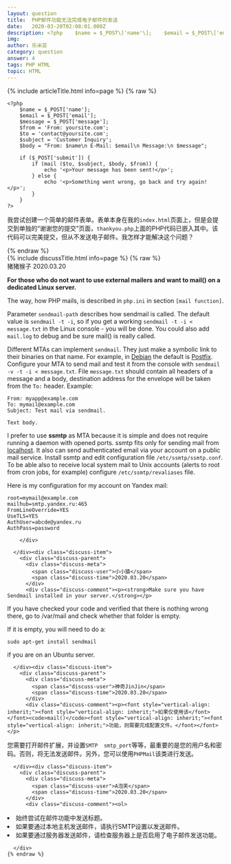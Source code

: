 ```yaml
---
layout: question
title:  PHP邮件功能无法完成电子邮件的发送
date:   2020-03-20T02:08:01.000Z
description: <?php    $name = $_POST\['name'\];    $email = $_POST\['email'\];    $message ...
img: 
author: 乐米亚
category: question
answer: 4
tags: PHP HTML
topic: HTML
---
```

<div class="article-root">
  <div class="article">
    {% include articleTitle.html info=page %}
    {% raw %}
    <div class="article-content"><pre><code>&lt;?php<font></font>
    $name = $_POST['name'];<font></font>
    $email = $_POST['email'];<font></font>
    $message = $_POST['message'];<font></font>
    $from = 'From: yoursite.com';<font></font>
    $to = 'contact@yoursite.com';<font></font>
    $subject = 'Customer Inquiry';<font></font>
    $body = "From: $name\n E-Mail: $email\n Message:\n $message";<font></font>
<font></font>
    if ($_POST['submit']) {<font></font>
        if (mail ($to, $subject, $body, $from)) {<font></font>
            echo '&lt;p&gt;Your message has been sent!&lt;/p&gt;';<font></font>
        } else {<font></font>
            echo '&lt;p&gt;Something went wrong, go back and try again!&lt;/p&gt;';<font></font>
        }<font></font>
    }<font></font>
?&gt;<font></font>
</code></pre>

<p><font style="vertical-align: inherit;"><font style="vertical-align: inherit;">我尝试创建一个简单的邮件表单。</font><font style="vertical-align: inherit;">表单本身在我的</font></font><code>index.html</code><font style="vertical-align: inherit;"><font style="vertical-align: inherit;">页面上，但是会提交到单独的“谢谢您的提交”页面，</font></font><code>thankyou.php</code><font style="vertical-align: inherit;"><font style="vertical-align: inherit;">上面的PHP代码已嵌入其中。</font><font style="vertical-align: inherit;">该代码可以完美提交，但从不发送电子邮件。</font><font style="vertical-align: inherit;">我怎样才能解决这个问题？</font></font></p></div>
    {% endraw %}
  </div>

  <div class="discuss-wrapper">
    {% include discussTitle.html info=page %}
    {% raw %}
    <div class="discuss-item">
        <div class="discuss-parent">
          <div class="discuss-meta">
            <span class="discuss-user">猪猪猴子</span>
            <span class="discuss-time">2020.03.20</span>
          </div>
          <div class="discuss-comment"><p><strong>For those who do not want to use external mailers and want to mail() on a dedicated Linux server.</strong></p>

<p>The way, how PHP mails, is described in <code>php.ini</code> in section <code>[mail function]</code>.</p>

<p>Parameter <code>sendmail-path</code> describes how sendmail is called. The default value is <code>sendmail -t -i</code>, so if you get a working <code>sendmail -t -i &lt; message.txt</code> in the Linux console - you will be done. You could also add <code>mail.log</code> to debug and be sure mail() is really called.</p>

<p>Different MTAs can implement <code>sendmail</code>. They just make a symbolic link to their binaries on that name. For example, in <a href="http://en.wikipedia.org/wiki/Debian" rel="nofollow noreferrer">Debian</a> the default is <a href="https://en.wikipedia.org/wiki/Postfix_(software)" rel="nofollow noreferrer">Postfix</a>. Configure your MTA to send mail and test it from the console with <code>sendmail -v -t -i &lt; message.txt</code>. File <code>message.txt</code> should contain all headers of a message and a body, destination address for the envelope will be taken from the <code>To:</code> header. Example:</p>

<pre><code>From: myapp@example.com<font></font>
To: mymail@example.com<font></font>
Subject: Test mail via sendmail.<font></font>
<font></font>
Text body.<font></font>
</code></pre>

<p>I prefer to use <strong>ssmtp</strong> as MTA because it is simple and does not require running a daemon with opened ports. ssmtp fits only for sending mail from <a href="https://en.wikipedia.org/wiki/Localhost" rel="nofollow noreferrer">localhost</a>. It also can send authenticated email via your account on a public mail service. Install ssmtp and edit configuration file <code>/etc/ssmtp/ssmtp.conf</code>. To be able also to receive local system mail to Unix  accounts (alerts to root from cron jobs, for example) configure <code>/etc/ssmtp/revaliases</code> file.</p>

<p>Here is my configuration for my account on Yandex mail:</p>

<pre><code>root=mymail@example.com<font></font>
mailhub=smtp.yandex.ru:465<font></font>
FromLineOverride=YES<font></font>
UseTLS=YES<font></font>
AuthUser=abcde@yandex.ru<font></font>
AuthPass=password<font></font>
</code></pre></div>
        </div>
        
      </div><div class="discuss-item">
        <div class="discuss-parent">
          <div class="discuss-meta">
            <span class="discuss-user">小小猿</span>
            <span class="discuss-time">2020.03.20</span>
          </div>
          <div class="discuss-comment"><p><strong>Make sure you have Sendmail installed in your server.</strong></p>

<p>If you have checked your code and verified that there is nothing wrong there, go to /var/mail and check whether that folder is empty.</p>

<p>If it is empty, you will need to do a:</p>

<pre><code>sudo apt-get install sendmail
</code></pre>

<p>if you are on an Ubuntu server.</p></div>
        </div>
        
      </div><div class="discuss-item">
        <div class="discuss-parent">
          <div class="discuss-meta">
            <span class="discuss-user">神奇JinJin</span>
            <span class="discuss-time">2020.03.20</span>
          </div>
          <div class="discuss-comment"><p><font style="vertical-align: inherit;"><font style="vertical-align: inherit;">如果仅使用该</font></font><code>mail()</code><font style="vertical-align: inherit;"><font style="vertical-align: inherit;">功能，则需要完成配置文件。</font></font></p>

<p><font style="vertical-align: inherit;"><font style="vertical-align: inherit;">您需要打开邮件扩展，并设置</font></font><code>SMTP  smtp_port</code><font style="vertical-align: inherit;"><font style="vertical-align: inherit;">等等，最重要的是您的用户名和密码。</font><font style="vertical-align: inherit;">否则，将无法发送邮件。</font><font style="vertical-align: inherit;">另外，您可以使用</font></font><code>PHPMail</code><font style="vertical-align: inherit;"><font style="vertical-align: inherit;">该类进行发送。</font></font></p></div>
        </div>
        
      </div><div class="discuss-item">
        <div class="discuss-parent">
          <div class="discuss-meta">
            <span class="discuss-user">A泡芙</span>
            <span class="discuss-time">2020.03.20</span>
          </div>
          <div class="discuss-comment"><ol>
<li><font style="vertical-align: inherit;"><font style="vertical-align: inherit;">始终尝试在邮件功能中发送标题。</font></font></li>
<li><font style="vertical-align: inherit;"><font style="vertical-align: inherit;">如果要通过本地主机发送邮件，请执行SMTP设置以发送邮件。</font></font></li>
<li><font style="vertical-align: inherit;"><font style="vertical-align: inherit;">如果要通过服务器发送邮件，请检查服务器上是否启用了电子邮件发送功能。</font></font></li>
</ol></div>
        </div>
        
      </div>
    {% endraw %}
  </div>
<div>
